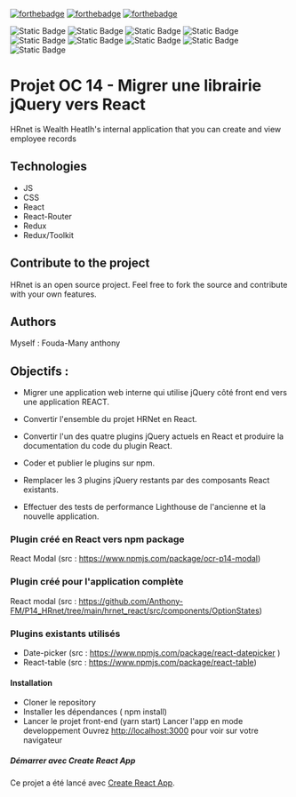 [![forthebadge](https://forthebadge.com/images/badges/made-with-javascript.svg)](https://forthebadge.com)
[![forthebadge](https://forthebadge.com/images/badges/uses-css.svg)](https://forthebadge.com)
[![forthebadge](https://forthebadge.com/images/badges/validated-html5.svg)](https://forthebadge.com)

![Static Badge](https://img.shields.io/badge/NodeJs-v18.16.1-%2343853D)
![Static Badge](https://img.shields.io/badge/React-%5E18.2.0-%2361DAFB)
![Static Badge](https://img.shields.io/badge/React--datepicker-4.16.0-%23FB8114)
![Static Badge](https://img.shields.io/badge/React--Table-%5E7.8.0-%23FB8114)
![Static Badge](https://img.shields.io/badge/React--redux-%5E8.1.1-%23764ABC)
![Static Badge](https://img.shields.io/badge/Redux-%5E4.2.1-%23764ABC)
![Static Badge](https://img.shields.io/badge/React--Router-%5E6.14.2-%23F44250)
![Static Badge](https://img.shields.io/badge/NodeJs-v18.16.1-%2343853D)
![Static Badge](https://img.shields.io/badge/Yarn-1.22.19-%232188B6)


# Projet OC 14 - Migrer une librairie jQuery vers React
HRnet is Wealth Heatlh's internal application that you can create and view employee records

## Technologies
- JS
- CSS 
- React
- React-Router
- Redux
- Redux/Toolkit

## Contribute to the project
HRnet is an open source project. Feel free to fork the source and contribute with your own features.

## Authors
Myself : Fouda-Many anthony

## Objectifs :
- Migrer une application web interne qui utilise jQuery côté front end vers une application REACT.

- Convertir l'ensemble du projet HRNet en React.

- Convertir l'un des quatre plugins jQuery actuels en React et produire la documentation du code du plugin React.

- Coder et publier le plugins sur npm.

- Remplacer les 3 plugins jQuery restants par des composants React existants.

- Effectuer des tests de performance Lighthouse de l'ancienne et la nouvelle application.

### Plugin créé en React vers npm package
React Modal (src : https://www.npmjs.com/package/ocr-p14-modal)

### Plugin créé pour l'application complète
React modal (src : https://github.com/Anthony-FM/P14_HRnet/tree/main/hrnet_react/src/components/OptionStates)

### Plugins existants utilisés
- Date-picker (src : https://www.npmjs.com/package/react-datepicker )
- React-table (src : https://www.npmjs.com/package/react-table)

#### Installation
- Cloner le repository
- Installer les dépendances ( npm install)
- Lancer le projet front-end (yarn start)
Lancer l'app en mode developpement
Ouvrez [http://localhost:3000](http://localhost:3000) pour voir sur votre navigateur


##### Démarrer avec Create React App

Ce projet a été lancé avec [Create React App](https://github.com/facebook/create-react-app).
